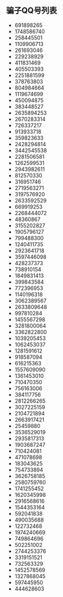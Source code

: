 ## 骗子QQ号列表

- 691898265
- 1748586740
- 258445501
- 1109906713
- 261693046
- 229238929
- 411831469
- 405503393
- 2251881599
- 378763803
- 804984664
- 1119674699
- 450094875
- 383448527
- 2635894253
- 2670283314
- 726337217
- 913933718
- 359823633
- 2428294814
- 3442545538
- 2281506581
- 1262599531
- 2943982611
- 812570330
- 316951746
- 2719563271
- 3197576920
- 2633592529
- 669919253
- 2268444072
- 48360867
- 3155202827
- 1905796127
- 799488300
- 1240411735
- 2923641718
- 3597446098
- 428237373
- 738910154
- 1849831413
- 399843584
- 772396953
- 1140196318
- 3062389567
- 2633809648
- 997810284
- 1455567298
- 3281800064
- 3362822800
- 1039205453
- 1062453037
- 1281591612
- 918587094
- 616215363
- 1557609090
- 1361453010
- 710470350
- 756163006
- 384117756
- 2812266265
- 3027225159
- 2104721894
- 2663917421
- 25459880
- 3536529019
- 2935817313
- 1903687247
- 710424081
- 471078698
- 183043625
- 754733894
- 3626758185
- 2580759760
- 1741255452
- 1620345998
- 2916568616
- 1544353164
- 592041838
- 490035688
- 122732468
- 1974240669
- 749864696
- 502251002
- 2744253376
- 3319151521
- 732563329
- 1452578569
- 1327868045
- 597445950
- 444628603
